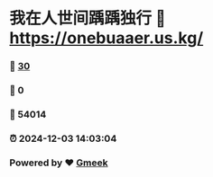 # 我在人世间踽踽独行 :link: https://onebuaaer.us.kg/ 
### :page_facing_up: [30](https://onebuaaer.us.kg//tag.html) 
### :speech_balloon: 0 
### :hibiscus: 54014 
### :alarm_clock: 2024-12-03 14:03:04 
### Powered by :heart: [Gmeek](https://github.com/Meekdai/Gmeek)
